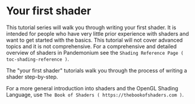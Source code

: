 
# Your first shader

This tutorial series will walk you through writing your first shader. It is intended
for people who have very little prior experience with shaders and want to get started
with the basics. This tutorial will not cover advanced topics and it is not
comprehensive. For a comprehensive and detailed overview of shaders in Pandemonium see the
`Shading Reference Page ( toc-shading-reference )`.

The "your first shader" tutorials walk you through the process of writing a shader
step-by-step.

For a more general introduction into shaders and the OpenGL Shading Language, use
`The Book of Shaders ( https://thebookofshaders.com )`.

